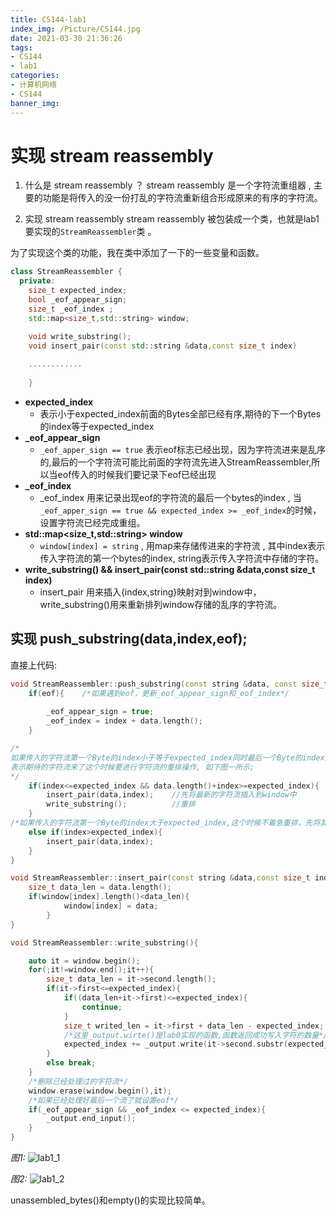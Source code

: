 ```yaml
---
title: CS144-lab1
index_img: /Picture/CS144.jpg
date: 2021-03-30 21:36:26
tags:
- CS144
- lab1
categories:
- 计算机网络
- CS144
banner_img:
---
```


# 实现 stream reassembly

1. 什么是 stream reassembly ？
stream reassembly 是一个字符流重组器 , 主要的功能是将传入的没一份打乱的字符流重新组合形成原来的有序的字符流。<br>

2. 实现 stream reassembly 
stream reassembly 被包装成一个类，也就是lab1要实现的`StreamReassembler`类 。

为了实现这个类的功能，我在类中添加了一下的一些变量和函数。
```C++
class StreamReassembler {
  private: 
	size_t expected_index;	
	bool _eof_appear_sign;		
	size_t _eof_index ;	
	std::map<size_t,std::string> window;

	void write_substring();
	void insert_pair(const std::string &data,const size_t index)
	
	............
	
	}
```
- **expected_index**
	- 表示小于expected_index前面的Bytes全部已经有序,期待的下一个Bytes的index等于expected_index
- **_eof_appear_sign**
	- `_eof_apper_sign == true` 表示eof标志已经出现，因为字符流进来是乱序的,最后的一个字符流可能比前面的字符流先进入StreamReassembler,所以当eof传入的时候我们要记录下eof已经出现
- **_eof_index**
	- _eof_index 用来记录出现eof的字符流的最后一个bytes的index , 当`_eof_apper_sign == true && expected_index >= _eof_index`的时候，设置字符流已经完成重组。
- **std::map<size_t,std::string> window**
	- `window[index] = string` , 用map来存储传进来的字符流 , 其中index表示传入字符流的第一个bytes的index, string表示传入字符流中存储的字符。
- **write_substring() && insert_pair(const std::string &data,const size_t index)**
	- insert_pair 用来插入{index,string}映射对到window中， write_substring()用来重新排列window存储的乱序的字符流。


## 实现 push_substring(data,index,eof);

直接上代码:<br>

```C++
void StreamReassembler::push_substring(const string &data, const size_t index, const bool eof) {
	if(eof){	/*如果遇到eof，更新_eof_appear_sign和_eof_index*/
	
		_eof_appear_sign = true;
		_eof_index = index + data.length();
	}

/*
如果传入的字符流第一个Byte的index小于等于expected_index同时最后一个Byte的index大于等于expected_index,
表示期待的字符流来了这个时候要进行字符流的重排操作, 如下图一所示;
*/
	if(index<=expected_index && data.length()+index>=expected_index){
		insert_pair(data,index);	//先将最新的字符流插入到window中
		write_substring();			//重排
	}
/*如果传入的字符流第一个Byte的index大于expected_index,这个时候不着急重排，先将其插入window中，等待重排,如下图二所示; */
	else if(index>expected_index){
		insert_pair(data,index);
	}
}

void StreamReassembler::insert_pair(const string &data,const size_t index){
	size_t data_len = data.length();
	if(window[index].length()<data_len){
			window[index] = data;
		}
}

void StreamReassembler::write_substring(){

	auto it = window.begin();
	for(;it!=window.end();it++){
		size_t data_len = it->second.length();
		if(it->first<=expected_index){
			if((data_len+it->first)<=expected_index){
				continue;
			}
			size_t writed_len = it->first + data_len - expected_index;
			/*这里_output.wirte()是lab0实现的函数,函数返回成功写入字符的数量*/
			expected_index += _output.write(it->second.substr(expected_index-it->first,writed_len));
		}
		else break;
	}
	/*删除已经处理过的字符流*/
	window.erase(window.begin(),it);
	/*如果已经处理好最后一个流了就设置eof*/
	if(_eof_appear_sign && _eof_index <= expected_index){
		_output.end_input();
	}
}

```
*图1:*
![lab1_1](lab1_1.png)

*图2:*
![lab1_2](lab1_2.png)

unassembled_bytes()和empty()的实现比较简单。
